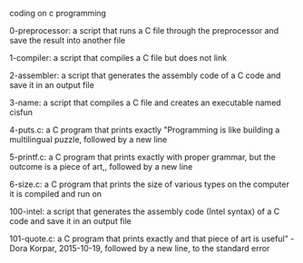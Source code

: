 coding on c programming

0-preprocessor: a script that runs a C file through the preprocessor and save the result into another file



1-compiler: a script that compiles a C file but does not link



2-assembler: a script that generates the assembly code of a C code and save it in an output file



3-name: a script that compiles a C file and creates an executable named cisfun



4-puts.c: a C program that prints exactly "Programming is like building a multilingual puzzle, followed by a new line



5-printf.c: a C program that prints exactly with proper grammar, but the outcome is a piece of art,, followed by a new line



6-size.c: a C program that prints the size of various types on the computer it is compiled and run on



100-intel: a script that generates the assembly code (Intel syntax) of a C code and save it in an output file



101-quote.c: a C program that prints exactly and that piece of art is useful" - Dora Korpar, 2015-10-19, followed by a new line, to the standard error
